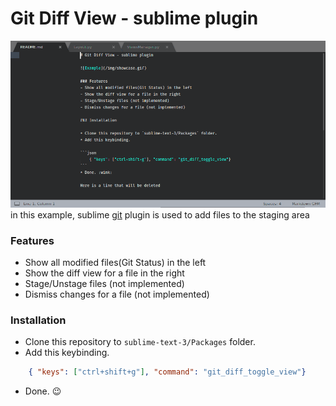 # Git Diff View - sublime plugin

![Example](/img/showcase.gif)
in this example, sublime [git](https://github.com/kemayo/sublime-text-git) plugin is used to add files to the staging area 

### Features
- Show all modified files(Git Status) in the left
- Show the diff view for a file in the right
- Stage/Unstage files (not implemented)
- Dismiss changes for a file (not implemented)

### Installation

* Clone this repository to `sublime-text-3/Packages` folder.
* Add this keybinding. 

```json
    { "keys": ["ctrl+shift+g"], "command": "git_diff_toggle_view"}
```
* Done. :wink:
